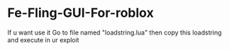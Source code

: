# Fe-Fling-GUI-For-roblox

If u want use it 
Go to file named "loadstring.lua"
then copy this loadstring
and execute in ur exploit
